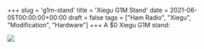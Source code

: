 +++
slug = 'g1m-stand'
title = 'Xiegu G1M Stand'
date = 2021-06-05T00:00:00+00:00
draft = false
tags = ["Ham Radio", "Xiegu", "Modification", "Hardware"]
+++
A $0 Xiegu G1M stand:

![](/img/g1m-stand-1.jpg)
